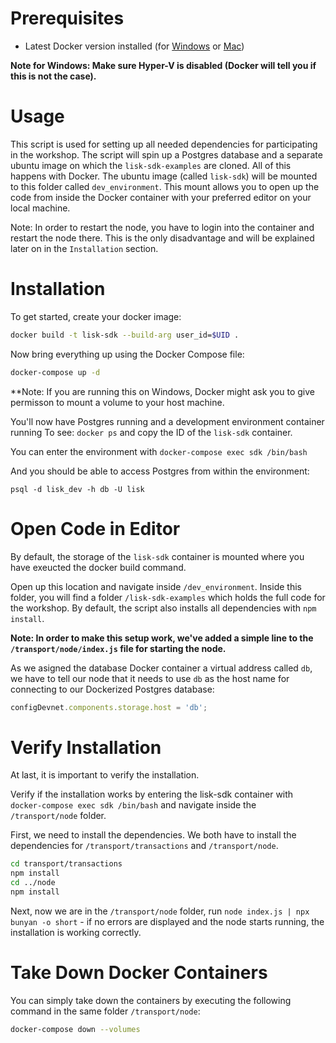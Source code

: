 # Prerequisites
- Latest Docker version installed (for [Windows](https://docs.docker.com/docker-for-windows/install/) or [Mac](https://docs.docker.com/v17.12/docker-for-mac/install/))

**Note for Windows: Make sure Hyper-V is disabled (Docker will tell you if this is not the case).**

# Usage
This script is used for setting up all needed dependencies for participating in the workshop. 
The script will spin up a Postgres database and a separate ubuntu image on which the `lisk-sdk-examples` are cloned.
All of this happens with Docker. The ubuntu image (called `lisk-sdk`) will be mounted to this folder called `dev_environment`.
This mount allows you to open up the code from inside the Docker container with your preferred editor on your local machine.

Note: In order to restart the node, you have to login into the container and restart the node there. This is the only disadvantage and will be explained later on in the `Installation` section.

# Installation
To get started, create your docker image:
```bash
docker build -t lisk-sdk --build-arg user_id=$UID .
```

Now bring everything up using the Docker Compose file:
```bash
docker-compose up -d
```

**Note: If you are running this on Windows, Docker might ask you to give permisson to mount a volume to your host machine.

You'll now have Postgres running and a development environment container running
To see: `docker ps` and copy the ID of the `lisk-sdk` container.

You can enter the environment with `docker-compose exec sdk /bin/bash`

And you should be able to access Postgres from within the environment:
```
psql -d lisk_dev -h db -U lisk
```

# Open Code in Editor
By default, the storage of the `lisk-sdk` container is mounted where you have exeucted the docker build command.

Open up this location and navigate inside `/dev_environment`.
Inside this folder, you will find a folder `/lisk-sdk-examples` which holds the full code for the workshop. 
By default, the script also installs all dependencies with `npm install`.

**Note: In order to make this setup work, we've added a simple line to the `/transport/node/index.js` file for starting the node.**

As we asigned the database Docker container a virtual address called `db`, we have to tell our node that it needs to use `db` as the host name for connecting to our Dockerized Postgres database: 

```js
configDevnet.components.storage.host = 'db';
```

# Verify Installation
At last, it is important to verify the installation.

Verify if the installation works by entering the lisk-sdk container with `docker-compose exec sdk /bin/bash` and navigate inside the `/transport/node` folder.

First, we need to install the dependencies. We both have to install the dependencies for `/transport/transactions` and `/transport/node`.

```bash
cd transport/transactions
npm install
cd ../node
npm install
```

Next, now we are in the `/transport/node` folder, run `node index.js | npx bunyan -o short` - if no errors are displayed and the node starts running, the installation is working correctly.

# Take Down Docker Containers
You can simply take down the containers by executing the following command in the same folder `/transport/node`:

```sh
docker-compose down --volumes
```
